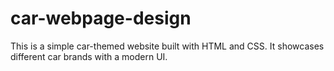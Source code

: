 # car-webpage-design
This is a simple car-themed website built with HTML and CSS. It showcases different car brands with a modern UI.
